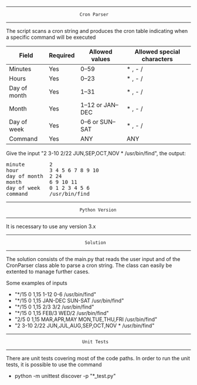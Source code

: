 __________________________________________________________________________
                                Cron Parser
__________________________________________________________________________

The script scans a cron string and produces the cron table indicating 
when a specific command will be executed

| Field        | Required | Allowed values  | Allowed special characters |
|--------------|----------|-----------------|----------------------------|
| Minutes      | Yes      | 0–59            | * , - /                    |
| Hours        | Yes      | 0–23            | * , - /                    |
| Day of month | Yes      | 1–31            | * , - /                    |
| Month        | Yes      | 1–12 or JAN–DEC | * , - /                    |
| Day of week  | Yes      | 0–6 or SUN–SAT  | * , - /                    |
| Command      | Yes      | ANY             | ANY                        |

Give the input "2 3-10 2/22 JUN,SEP,OCT,NOV * /usr/bin/find", the output:
<pre>
minute        2
hour          3 4 5 6 7 8 9 10
day of month  2 24
month         6 9 10 11
day of week   0 1 2 3 4 5 6
command       /usr/bin/find
</pre>

__________________________________________________________________________
                                Python Version
__________________________________________________________________________
                                
It is necessary to use any version 3.x


__________________________________________________________________________
                                  Solution
__________________________________________________________________________

The solution consists of the main.py that reads the user input and of the
CronParser class able to parse a cron string.
The class can easily be extented to manage further cases.

Some examples of inputs

- "*/15 0 1,15 1-12 0-6 /usr/bin/find"
- "*/15 0 1,15 JAN-DEC SUN-SAT /usr/bin/find"
- "*/15 0 1,15 2/3 3/2 /usr/bin/find"
- "*/15 0 1,15 FEB/3 WED/2 /usr/bin/find"
- "2/5 0 1,15 MAR,APR,MAY MON,TUE,THU,FRI /usr/bin/find"
- "2 3-10 2/22 JUN,JUL,AUG,SEP,OCT,NOV * /usr/bin/find"


__________________________________________________________________________
                                 Unit Tests
__________________________________________________________________________

There are unit tests covering most of the code paths. In order to run the
unit tests, it is possible to use the command

- python -m unittest discover -p "*_test.py"
